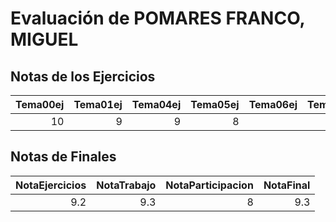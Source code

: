 # Evaluación de POMARES FRANCO, MIGUEL

## Notas de los Ejercicios

|   Tema00ej |   Tema01ej |   Tema04ej |   Tema05ej | Tema06ej   |   Tema08ej |
|-----------:|-----------:|-----------:|-----------:|:-----------|-----------:|
|         10 |          9 |          9 |          8 |            |         10 |



## Notas de Finales

|   NotaEjercicios |   NotaTrabajo |   NotaParticipacion |   NotaFinal |
|-----------------:|--------------:|--------------------:|------------:|
|              9.2 |           9.3 |                   8 |         9.3 |




